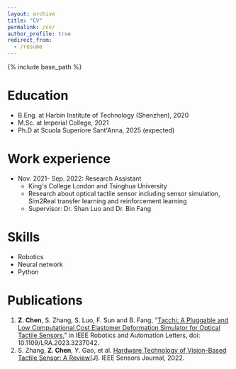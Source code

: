 ```yaml
---
layout: archive
title: "CV"
permalink: /cv/
author_profile: true
redirect_from:
  - /resume
---
```


{% include base_path %}

Education
======
* B.Eng. at Harbin Institute of Technology (Shenzhen), 2020
* M.Sc. at Imperial College, 2021
* Ph.D at Scuola Superiore Sant'Anna, 2025 (expected)

Work experience
======
* Nov. 2021- Sep. 2022: Research Assistant
  * King's College London and Tsinghua University
  * Research about optical tactile sensor including sensor simulation, Sim2Real transfer learning and reinforcement learning
  * Supervisor: Dr. Shan Luo and Dr. Bin Fang
  
Skills
======
* Robotics
* Neural network
* Python

Publications
======
1. **Z. Chen**, S. Zhang, S. Luo, F. Sun and B. Fang, "[Tacchi: A Pluggable and Low Computational Cost Elastomer Deformation Simulator for Optical Tactile Sensors](https://ieeexplore.ieee.org/document/10017344)," in IEEE Robotics and Automation Letters, doi: 10.1109/LRA.2023.3237042.
2. S. Zhang, **Z. Chen**, Y. Gao, et al. [Hardware Technology of Vision-Based Tactile Sensor: A Review](https://ieeexplore.ieee.org/document/9911183)[J]. IEEE Sensors Journal, 2022.
  
